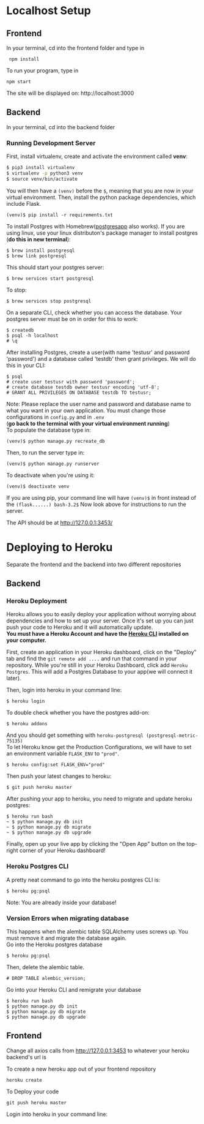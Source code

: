 # Localhost Setup
## Frontend
In your terminal, cd into the frontend folder and type in
```
 npm install
``` 
To run your program, type in 
```
npm start
```
The site will be displayed on: http://localhost:3000


## Backend
In your terminal, cd into the backend folder

### Running Development Server

First, install virtualenv, create and activate the environment called **venv**:

```bash
$ pip3 install virtualenv
$ virtualenv -p python3 venv
$ source venv/bin/activate
```
You will then have a ```(venv)``` before the ```$```, meaning that you are now in your virtual environment. Then, install the python package dependencies, which include Flask.
```
(venv)$ pip install -r requirements.txt
```

To install Postgres with Homebrew([postgresapp](http://postgresapp.com/) also works). If you are using linux, use your linux distributon's package manager to install postgres (**do this in new terminal**):
```
$ brew install postgresql
$ brew link postgresql
```
This should start your postgres server:
```
$ brew services start postgresql
```
To stop:
```
$ brew services stop postgresql
```
On a separate CLI, check whether you can access the database. Your postgres server must be on in order for this to work:
```
$ createdb
$ psql -h localhost
# \q
```
After installing Postgres, create a user(with name 'testusr' and password 'password') and a database called 'testdb' then grant privileges. We will do this in your CLI:
```
$ psql
# create user testusr with password 'password';
# create database testdb owner testusr encoding 'utf-8';
# GRANT ALL PRIVILEGES ON DATABASE testdb TO testusr;
```
Note: Please replace the user name and password and database name to what you want in your own application. You must change those configurations in ```config.py``` and in ```.env```
<br>
(**go back to the terminal with your virtual environment running**)
<br>
To populate the database type in:
```
(venv)$ python manage.py recreate_db
```
Then, to run the server type in:
```
(venv)$ python manage.py runserver
```
To deactivate when you're using it:
```
(venv)$ deactivate venv
```
If you are using pip, your command line will have `(venv)$` in front instead of the `(flask......) bash-3.2$` Now look above for instructions to run the server.

The API should be at http://127.0.0.1:3453/ 


# Deploying to Heroku
Separate the frontend and the backend into two different repositories

## Backend
### Heroku Deployment
Heroku allows you to easily deploy your application without worrying about dependencies and how to set up your server. Once it's set up you can just push your code to Heroku and it will automatically update.<br>
**You must have a Heroku Account and have the [Heroku CLI](https://devcenter.heroku.com/articles/heroku-cli) installed on your computer.** 

First, create an application in your Heroku dashboard, click on the "Deploy" tab and find the ```git remote add ....``` and run that command in your repository.
While you're still in your Heroku Dashboard, click add `Heroku Postgres`. This will add a Postgres Database to your app(we will connect it later).

Then, login into heroku in your command line:
```
$ heroku login
```
To double check whether you have the postgres add-on:
```
$ heroku addons
```
And you should get something with ```heroku-postgresql (postgresql-metric-75135)```<br>
To let Heroku know get the Production Configurations, we will have to set an environment variable ```FLASK_ENV``` to ```"prod"```. 
```
$ heroku config:set FLASK_ENV="prod"	
```
Then push your latest changes to heroku: 
```
$ git push heroku master
```
After pushing your app to heroku, you need to migrate and update heroku postgres:
```
$ heroku run bash
~ $ python manage.py db init
~ $ python manage.py db migrate
~ $ python manage.py db upgrade
```
Finally, open up your live app by clicking the "Open App" button on the top-right corner of your Heroku dashboard!
### Heroku Postgres CLI 
A pretty neat command to go into the heroku postgres CLI is:
```
$ heroku pg:psql
```
Note: You are already inside your database!
### Version Errors when migrating database
This happens when the alembic table SQLAlchemy uses screws up. You must remove it and migrate the database again.<br>
Go into the Heroku postgres database
```
$ heroku pg:psql
```
Then, delete the alembic table.
``` 
# DROP TABLE alembic_version;
```
Go into your Heroku CLI and remigrate your database
```
$ heroku run bash
$ python manage.py db init
$ python manage.py db migrate
$ python manage.py db upgrade
```
## Frontend
Change all axios calls from http://127.0.0.1:3453 to whatever your heroku backend's url is

To create a new heroku app out of your frontend repository
```
heroku create
```
To Deploy your code 
```
git push heroku master
```
Login into heroku in your command line:
